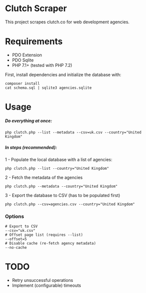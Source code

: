 # Clutch Scraper
This project scrapes clutch.co for web development agencies.

# Requirements
- PDO Extension
- PDO Sqlite
- PHP 7.1+ (tested with PHP 7.2)

First, install dependencies and initialize the database with:

```
composer install
cat schema.sql | sqlite3 agencies.sqlite
```

# Usage

##### Do everything at once:
```
php clutch.php --list --metadata --csv=uk.csv --country="United Kingdom"
```

##### In steps (recommended):

1 - Populate the local database with a list of agencies:
```
php clutch.php --list --country="United Kingdom"
```
2 - Fetch the metadata of the agencies
```
php clutch.php --metadata --country="United Kingdom"
```
3 - Export the database to CSV (has to be populated first)
```
php clutch.php --csv=agencies.csv --country="United Kingdom"
```

### Options
```
# Export to CSV
--csv="uk.csv"
# Offset page list (requires --list)
--offset=5 
# Disable cache (re-fetch agency metadata)
--no-cache
```

# TODO

- Retry unsuccessful operations
- Implement (configurable) timeouts
